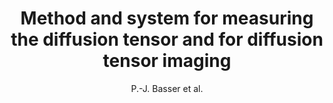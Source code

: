 ---
cat: ciel
subcat: neurophysics
bestof: false
author: P.-J. Basser et al.
title: Method and system for measuring the diffusion tensor and for diffusion tensor imaging
year: 1996
type: patent
---